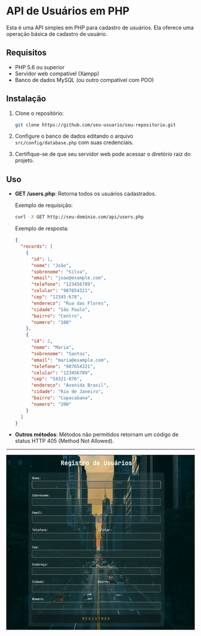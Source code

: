 # API de Usuários em PHP

Esta é uma API simples em PHP para cadastro de usuários. Ela oferece uma operação básica de cadastro de usuário.

## Requisitos

- PHP 5.6 ou superior
- Servidor web compatível (Xampp)
- Banco de dados MySQL (ou outro compatível com PDO)

## Instalação

1. Clone o repositório:

   ```bash
   git clone https://github.com/seu-usuario/seu-repositorio.git
   ```

2. Configure o banco de dados editando o arquivo `src/config/database.php` com suas credenciais.

3. Certifique-se de que seu servidor web pode acessar o diretório raiz do projeto.

## Uso

- **GET /users.php**: Retorna todos os usuários cadastrados.

  Exemplo de requisição:

  ```bash
  curl -X GET http://seu-domínio.com/api/users.php
  ```

  Exemplo de resposta:

  ```json
  {
    "records": [
      {
        "id": 1,
        "nome": "João",
        "sobrenome": "Silva",
        "email": "joao@example.com",
        "telefone": "123456789",
        "celular": "987654321",
        "cep": "12345-678",
        "endereco": "Rua das Flores",
        "cidade": "São Paulo",
        "bairro": "Centro",
        "numero": "100"
      },
      {
        "id": 2,
        "nome": "Maria",
        "sobrenome": "Santos",
        "email": "maria@example.com",
        "telefone": "987654321",
        "celular": "123456789",
        "cep": "54321-876",
        "endereco": "Avenida Brasil",
        "cidade": "Rio de Janeiro",
        "bairro": "Copacabana",
        "numero": "200"
      }
    ]
  }
  ```

- **Outros métodos**: Métodos não permitidos retornam um código de status HTTP 405 (Method Not Allowed).
---
![Crud](public/images/Final.png)
